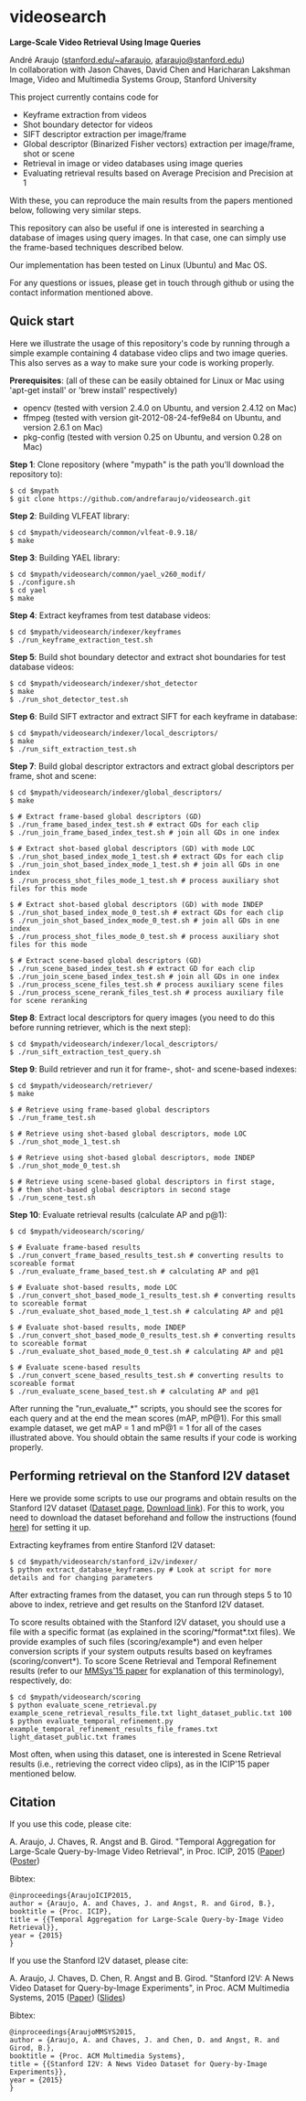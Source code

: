 # videosearch

**Large-Scale Video Retrieval Using Image Queries**

Andr&eacute; Araujo ([stanford.edu/~afaraujo](http://stanford.edu/~afaraujo), afaraujo@stanford.edu)  
In collaboration with Jason Chaves, David Chen and Haricharan Lakshman
Image, Video and Multimedia Systems Group, Stanford University

This project currently contains code for 
- Keyframe extraction from videos
- Shot boundary detector for videos
- SIFT descriptor extraction per image/frame
- Global descriptor (Binarized Fisher vectors) extraction per image/frame, shot or scene
- Retrieval in image or video databases using image queries
- Evaluating retrieval results based on Average Precision and Precision at 1

With these, you can reproduce the main results from the papers mentioned below, following very similar steps.

This repository can also be useful if one is interested in searching a database of images using query images. In
that case, one can simply use the frame-based techniques described below.

Our implementation has been tested on Linux (Ubuntu) and Mac OS.

For any questions or issues, please get in touch through github or using the contact information mentioned above.

## Quick start

Here we illustrate the usage of this repository's code by running through a simple example containing
4 database video clips and two image queries. This also serves as a way to make sure your code is working
properly.

**Prerequisites**: (all of these can be easily obtained for Linux or Mac using 'apt-get install' 
or 'brew install' respectively)
- opencv (tested with version 2.4.0 on Ubuntu, and version 2.4.12 on Mac)
- ffmpeg (tested with version git-2012-08-24-fef9e84 on Ubuntu, and version 2.6.1 on Mac)
- pkg-config (tested with version 0.25 on Ubuntu, and version 0.28 on Mac)

**Step 1**: Clone repository (where "mypath" is the path you'll download the repository to):

    $ cd $mypath
    $ git clone https://github.com/andrefaraujo/videosearch.git

**Step 2**: Building VLFEAT library:

    $ cd $mypath/videosearch/common/vlfeat-0.9.18/
    $ make

**Step 3**: Building YAEL library:

    $ cd $mypath/videosearch/common/yael_v260_modif/
    $ ./configure.sh
    $ cd yael
    $ make

**Step 4**: Extract keyframes from test database videos:

    $ cd $mypath/videosearch/indexer/keyframes
    $ ./run_keyframe_extraction_test.sh

**Step 5**: Build shot boundary detector and extract shot boundaries for test database videos:

    $ cd $mypath/videosearch/indexer/shot_detector
    $ make
    $ ./run_shot_detector_test.sh

**Step 6**: Build SIFT extractor and extract SIFT for each keyframe in database:

    $ cd $mypath/videosearch/indexer/local_descriptors/
    $ make
    $ ./run_sift_extraction_test.sh

**Step 7**: Build global descriptor extractors and extract global descriptors per frame, shot and scene:

    $ cd $mypath/videosearch/indexer/global_descriptors/
    $ make
    
    $ # Extract frame-based global descriptors (GD)
    $ ./run_frame_based_index_test.sh # extract GDs for each clip
    $ ./run_join_frame_based_index_test.sh # join all GDs in one index
    
    $ # Extract shot-based global descriptors (GD) with mode LOC
    $ ./run_shot_based_index_mode_1_test.sh # extract GDs for each clip
    $ ./run_join_shot_based_index_mode_1_test.sh # join all GDs in one index
    $ ./run_process_shot_files_mode_1_test.sh # process auxiliary shot files for this mode

    $ # Extract shot-based global descriptors (GD) with mode INDEP
    $ ./run_shot_based_index_mode_0_test.sh # extract GDs for each clip
    $ ./run_join_shot_based_index_mode_0_test.sh # join all GDs in one index
    $ ./run_process_shot_files_mode_0_test.sh # process auxiliary shot files for this mode
    
    $ # Extract scene-based global descriptors (GD)
    $ ./run_scene_based_index_test.sh # extract GD for each clip
    $ ./run_join_scene_based_index_test.sh # join all GDs in one index
    $ ./run_process_scene_files_test.sh # process auxiliary scene files
    $ ./run_process_scene_rerank_files_test.sh # process auxiliary file for scene reranking

**Step 8**: Extract local descriptors for query images (you need to do this before running retriever, which is the next step):

    $ cd $mypath/videosearch/indexer/local_descriptors/
    $ ./run_sift_extraction_test_query.sh

**Step 9**: Build retriever and run it for frame-, shot- and scene-based indexes:

    $ cd $mypath/videosearch/retriever/
    $ make

    $ # Retrieve using frame-based global descriptors
    $ ./run_frame_test.sh

    $ # Retrieve using shot-based global descriptors, mode LOC
    $ ./run_shot_mode_1_test.sh

    $ # Retrieve using shot-based global descriptors, mode INDEP
    $ ./run_shot_mode_0_test.sh

    $ # Retrieve using scene-based global descriptors in first stage,
    $ # then shot-based global descriptors in second stage
    $ ./run_scene_test.sh

**Step 10**: Evaluate retrieval results (calculate AP and p@1):

    $ cd $mypath/videosearch/scoring/

    $ # Evaluate frame-based results
    $ ./run_convert_frame_based_results_test.sh # converting results to scoreable format
    $ ./run_evaluate_frame_based_test.sh # calculating AP and p@1

    $ # Evaluate shot-based results, mode LOC
    $ ./run_convert_shot_based_mode_1_results_test.sh # converting results to scoreable format
    $ ./run_evaluate_shot_based_mode_1_test.sh # calculating AP and p@1

    $ # Evaluate shot-based results, mode INDEP
    $ ./run_convert_shot_based_mode_0_results_test.sh # converting results to scoreable format
    $ ./run_evaluate_shot_based_mode_0_test.sh # calculating AP and p@1

    $ # Evaluate scene-based results
    $ ./run_convert_scene_based_results_test.sh # converting results to scoreable format
    $ ./run_evaluate_scene_based_test.sh # calculating AP and p@1

After running the "run_evaluate_*" scripts, you should see the scores for each query and at the end the mean scores (mAP, mP@1). 
For this small example dataset, we get mAP = 1 and mP@1 = 1 for all of the cases illustrated above. 
You should obtain the same results if your code is working properly.

## Performing retrieval on the Stanford I2V dataset

Here we provide some scripts to use our programs and obtain results on the Stanford I2V dataset ([Dataset page](http://blackhole1.stanford.edu/vidsearch/dataset/stanfordi2v.html), [Download link](http://purl.stanford.edu/zx935qw7203)). For this to work, you need to download the dataset beforehand and follow the instructions (found [here](https://stacks.stanford.edu/file/druid:zx935qw7203/README.txt)) for setting it up.

Extracting keyframes from entire Stanford I2V dataset:

    $ cd $mypath/videosearch/stanford_i2v/indexer/
    $ python extract_database_keyframes.py # Look at script for more details and for changing parameters

After extracting frames from the dataset, you can run through steps 5 to 10 above to index, retrieve and get results on the Stanford I2V dataset.

To score results obtained with the Stanford I2V dataset, you should use a file with a specific format (as explained in the scoring/\*format\*.txt files). We provide examples of such files (scoring/example\*) and even helper conversion scripts if your system outputs results based on keyframes (scoring/convert\*). To score Scene Retrieval and Temporal Refinement results (refer to our [MMSys'15 paper](http://web.stanford.edu/~afaraujo/Araujo_et_al_MMSys_v14.pdf) for explanation of this terminology), respectively, do:

    $ cd $mypath/videosearch/scoring
    $ python evaluate_scene_retrieval.py example_scene_retrieval_results_file.txt light_dataset_public.txt 100
    $ python evaluate_temporal_refinement.py example_temporal_refinement_results_file_frames.txt light_dataset_public.txt frames

Most often, when using this dataset, one is interested in Scene Retrieval results (i.e., retrieving the correct video clips), as in the ICIP'15 paper mentioned below.

## Citation
If you use this code, please cite:

A. Araujo, J. Chaves, R. Angst and B. Girod. "Temporal Aggregation for Large-Scale Query-by-Image Video Retrieval", in Proc. ICIP, 2015 ([Paper](http://web.stanford.edu/~afaraujo/Araujo_et_al_ICIP15_v12.pdf)) ([Poster](http://web.stanford.edu/~afaraujo/2015_09_28_ICIP_poster_v3.pdf))

Bibtex:

    @inproceedings{AraujoICIP2015,
    author = {Araujo, A. and Chaves, J. and Angst, R. and Girod, B.},
    booktitle = {Proc. ICIP},
    title = {{Temporal Aggregation for Large-Scale Query-by-Image Video Retrieval}},
    year = {2015}
    }

If you use the Stanford I2V dataset, please cite:

A. Araujo, J. Chaves, D. Chen, R. Angst and B. Girod. "Stanford I2V: A News Video Dataset for Query-by-Image Experiments", in Proc. ACM Multimedia Systems, 2015 ([Paper](http://web.stanford.edu/~afaraujo/Araujo_et_al_MMSys_v14.pdf)) ([Slides](http://web.stanford.edu/~afaraujo/2015_03_19_MMSys_talk.pdf))

Bibtex:

    @inproceedings{AraujoMMSYS2015,
    author = {Araujo, A. and Chaves, J. and Chen, D. and Angst, R. and Girod, B.},
    booktitle = {Proc. ACM Multimedia Systems},
    title = {{Stanford I2V: A News Video Dataset for Query-by-Image Experiments}},
    year = {2015}
    }
